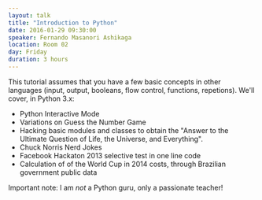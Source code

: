 ```yaml
---
layout: talk
title: "Introduction to Python"
date: 2016-01-29 09:30:00
speaker: Fernando Masanori Ashikaga
location: Room 02
day: Friday
duration: 3 hours
---
```


This tutorial assumes that you have a few basic concepts in other languages
(input, output, booleans, flow control, functions, repetions). We'll cover, in
Python 3.x:

* Python Interactive Mode
* Variations on Guess the Number Game
* Hacking basic modules and classes to obtain the "Answer to the Ultimate Question of Life, the Universe, and Everything".
* Chuck Norris Nerd Jokes
* Facebook Hackaton 2013 selective test in one line code
* Calculation of of the World Cup in 2014 costs, through Brazilian government
  public data

Important note: I am *not* a Python guru, only a passionate teacher!
